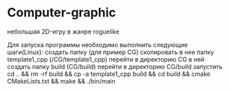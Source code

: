 # Computer-graphic
небольшая 2D-игру в жанре roguelike

Для запуска программы необходимо выполнить следующие шаги(Linux):
создать папку (для пример CG)
скопировать в нее папку template1_cpp  (/CG/template1_cpp)
перейти в директорию CG
в ней создать папку build (CG/build)
перейти в директорию CG/build
запустить
cd .. && rm -rf build && cp -a template1_cpp build && cd build && cmake CMakeLists.txt && make && ./bin/main
